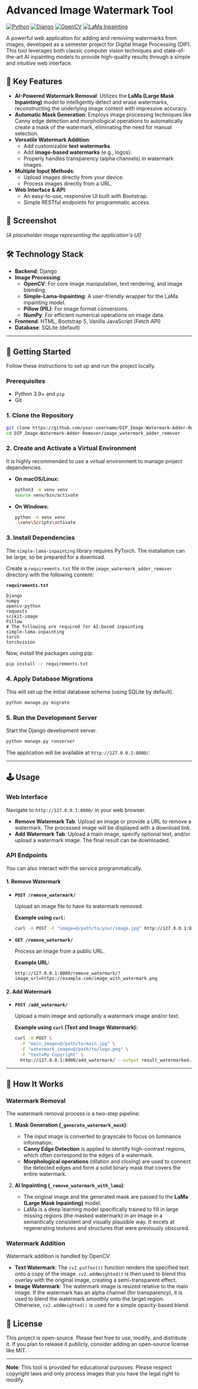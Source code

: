 # Advanced Image Watermark Tool

[![Python](https://img.shields.io/badge/Python-3.9+-blue?style=for-the-badge&logo=python)](https://www.python.org/)
[![Django](https://img.shields.io/badge/Django-5.2-green?style=for-the-badge&logo=django)](https://www.djangoproject.com/)
[![OpenCV](https://img.shields.io/badge/OpenCV-4.x-blue?style=for-the-badge&logo=opencv)](https://opencv.org/)
[![LaMa Inpainting](https://img.shields.io/badge/AI%20Model-LaMa%20Inpainting-orange?style=for-the-badge)](https://github.com/saic-mdal/lama)

A powerful web application for adding and removing watermarks from images, developed as a semester project for Digital Image Processing (DIP). This tool leverages both classic computer vision techniques and state-of-the-art AI inpainting models to provide high-quality results through a simple and intuitive web interface.

## 🌟 Key Features

-   **AI-Powered Watermark Removal**: Utilizes the **LaMa (Large Mask Inpainting)** model to intelligently detect and erase watermarks, reconstructing the underlying image content with impressive accuracy.
-   **Automatic Mask Generation**: Employs image processing techniques like Canny edge detection and morphological operations to automatically create a mask of the watermark, eliminating the need for manual selection.
-   **Versatile Watermark Addition**:
    -   Add customizable **text watermarks**.
    -   Add **image-based watermarks** (e.g., logos).
    -   Properly handles transparency (alpha channels) in watermark images.
-   **Multiple Input Methods**:
    -   Upload images directly from your device.
    -   Process images directly from a URL.
-   **Web Interface & API**:
    -   An easy-to-use, responsive UI built with Bootstrap.
    -   Simple RESTful endpoints for programmatic access.

## 📸 Screenshot


*(A placeholder image representing the application's UI)*

## 🛠️ Technology Stack

-   **Backend**: Django
-   **Image Processing**:
    -   **OpenCV**: For core image manipulation, text rendering, and image blending.
    -   **Simple-Lama-Inpainting**: A user-friendly wrapper for the LaMa inpainting model.
    -   **Pillow (PIL)**: For image format conversions.
    -   **NumPy**: For efficient numerical operations on image data.
-   **Frontend**: HTML, Bootstrap 5, Vanilla JavaScript (Fetch API)
-   **Database**: SQLite (default)

---

## 🚀 Getting Started

Follow these instructions to set up and run the project locally.

### Prerequisites

-   Python 3.9+ and `pip`
-   Git

### 1. Clone the Repository

```bash
git clone https://github.com/your-username/DIP_Image-Watermark-Adder-Remover.git
cd DIP_Image-Watermark-Adder-Remover/image_watermark_adder_remover
```

### 2. Create and Activate a Virtual Environment

It is highly recommended to use a virtual environment to manage project dependencies.

-   **On macOS/Linux:**
    ```bash
    python3 -m venv venv
    source venv/bin/activate
    ```
-   **On Windows:**
    ```bash
    python -m venv venv
    .\venv\Scripts\activate
    ```

### 3. Install Dependencies

The `simple-lama-inpainting` library requires PyTorch. The installation can be large, so be prepared for a download.

Create a `requirements.txt` file in the `image_watermark_adder_remover` directory with the following content:

**`requirements.txt`**
```
Django
numpy
opencv-python
requests
scikit-image
Pillow
# The following are required for AI-based inpainting
simple-lama-inpainting
torch
torchvision
```

Now, install the packages using pip:
```bash
pip install -r requirements.txt
```

### 4. Apply Database Migrations

This will set up the initial database schema (using SQLite by default).

```bash
python manage.py migrate
```

### 5. Run the Development Server

Start the Django development server.

```bash
python manage.py runserver
```

The application will be available at `http://127.0.0.1:8000/`.

---

## 🕹️ Usage

### Web Interface

Navigate to `http://127.0.0.1:8000/` in your web browser.

-   **Remove Watermark Tab**: Upload an image or provide a URL to remove a watermark. The processed image will be displayed with a download link.
-   **Add Watermark Tab**: Upload a main image, specify optional text, and/or upload a watermark image. The final result can be downloaded.

### API Endpoints

You can also interact with the service programmatically.

#### 1. Remove Watermark

-   **`POST /remove_watermark/`**

    Upload an image file to have its watermark removed.

    **Example using `curl`:**
    ```bash
    curl -X POST -F "image=@/path/to/your/image.jpg" http://127.0.0.1:8000/remove_watermark/ --output result_removed.jpg
    ```

-   **`GET /remove_watermark/`**

    Process an image from a public URL.

    **Example URL:**
    ```
    http://127.0.0.1:8000/remove_watermark/?image_url=https://example.com/image_with_watermark.png
    ```

#### 2. Add Watermark

-   **`POST /add_watermark/`**

    Upload a main image and optionally a watermark image and/or text.

    **Example using `curl` (Text and Image Watermark):**
    ```bash
    curl -X POST \
      -F "main_image=@/path/to/main.jpg" \
      -F "watermark_image=@/path/to/logo.png" \
      -F "text=My Copyright" \
      http://127.0.0.1:8000/add_watermark/ --output result_watermarked.jpg
    ```

---

## 🧠 How It Works

### Watermark Removal

The watermark removal process is a two-step pipeline:

1.  **Mask Generation (`_generate_watermark_mask`)**:
    -   The input image is converted to grayscale to focus on luminance information.
    -   **Canny Edge Detection** is applied to identify high-contrast regions, which often correspond to the edges of a watermark.
    -   **Morphological operations** (dilation and closing) are used to connect the detected edges and form a solid binary mask that covers the entire watermark.

2.  **AI Inpainting (`_remove_watermark_with_lama`)**:
    -   The original image and the generated mask are passed to the **LaMa (Large Mask Inpainting)** model.
    -   LaMa is a deep learning model specifically trained to fill in large missing regions (the masked watermark) in an image in a semantically consistent and visually plausible way. It excels at regenerating textures and structures that were previously obscured.

### Watermark Addition

Watermark addition is handled by OpenCV:

-   **Text Watermark**: The `cv2.putText()` function renders the specified text onto a copy of the image. `cv2.addWeighted()` is then used to blend this overlay with the original image, creating a semi-transparent effect.
-   **Image Watermark**: The watermark image is resized relative to the main image. If the watermark has an alpha channel (for transparency), it is used to blend the watermark smoothly onto the target region. Otherwise, `cv2.addWeighted()` is used for a simple opacity-based blend.

## 📜 License

This project is open-source. Please feel free to use, modify, and distribute it. If you plan to release it publicly, consider adding an open-source license like MIT.

---

**Note**: This tool is provided for educational purposes. Please respect copyright laws and only process images that you have the legal right to modify.